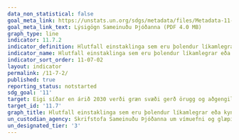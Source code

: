 ```yaml
---
data_non_statistical: false
goal_meta_link: https://unstats.un.org/sdgs/metadata/files/Metadata-11-07-02.pdf
goal_meta_link_text: Lýsigögn Sameinuðu Þjóðanna (PDF 4.0 MB)
graph_type: line
indicator: 11.7.2
indicator_definition: Hlutfall einstaklinga sem eru þolendur líkamlegrar eða kynferðislegrar áreitni, eftir kyni, aldri, fötlun og staðsetningu verknaðar, á síðastliðnum 12 mánuðum.
indicator_name: Hlutfall einstaklinga sem eru þolendur líkamlegrar eða kynferðislegrar áreitni, eftir kyni, aldri, fötlun og staðsetningu verknaðar, á síðastliðnum 12 mánuðum.
indicator_sort_order: 11-07-02
layout: indicator
permalink: /11-7-2/
published: true
reporting_status: notstarted
sdg_goal: '11'
target: Eigi síðar en árið 2030 verði græn svæði gerð örugg og aðgengileg fyrir almenning, einkum konur og börn, aldraða og fatlað fólk.
target_id: '11.7'
graph_title: Hlutfall einstaklinga sem eru þolendur líkamlegrar eða kynferðislegrar áreitni, eftir kyni, aldri, fötlun og staðsetningu verknaðar, á síðastliðnum 12 mánuðum.
un_custodian_agency: Skrifstofa Sameinuðu Þjóðanna um vímuefni og glæpi (UNODC)
un_designated_tier: '3'
---
```

